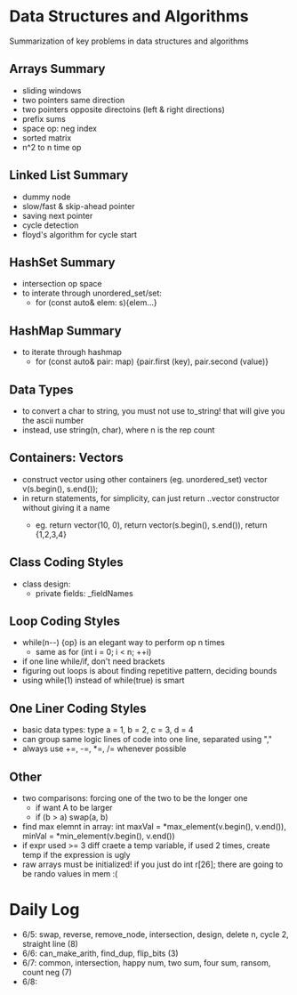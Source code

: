 # Data Structures and Algorithms
Summarization of key problems in data structures and algorithms

## Arrays Summary
* sliding windows
* two pointers same direction
* two pointers opposite directoins (left & right directions)
* prefix sums 
* space op: neg index
* sorted matrix
* n^2 to n time op

## Linked List Summary
* dummy node
* slow/fast & skip-ahead pointer
* saving next pointer
* cycle detection
* floyd's algorithm for cycle start

## HashSet Summary
* intersection op space
* to interate through unordered_set/set:
  * for (const auto& elem: s){elem...}

## HashMap Summary
* to iterate through hashmap
  * for (const auto& pair: map) {pair.first (key), pair.second (value)}

## Data Types
* to convert a char to string, you must not use to_string! that will give you the ascii number
* instead, use string(n, char), where n is the rep count

## Containers: Vectors
* construct vector using other containers (eg. unordered_set) vector<int> v(s.begin(), s.end());
* in return statements, for simplicity, can just return ..vector<int> constructor without giving it a name
  * eg. return vector<int>(10, 0), return vector<int>(s.begin(), s.end()), return {1,2,3,4}
 
## Class Coding Styles
* class design:
  * private fields: _fieldNames

## Loop Coding Styles
* while(n--) {op} is an elegant way to perform op n times
  * same as for (int i = 0; i < n; ++i)
* if one line while/if, don't need brackets
* figuring out loops is about finding repetitive pattern, deciding bounds 
* using while(1) instead of while(true) is smart

## One Liner Coding Styles
* basic data types: type a = 1, b = 2, c = 3, d = 4
* can group same logic lines of code into one line, separated using ","
* always use +=, -=, *=, /= whenever possible

## Other  
* two comparisons: forcing one of the two to be the longer one
  * if want A to be larger
  * if (b > a) swap(a, b)
* find max elemnt in array: int maxVal = *max_element(v.begin(), v.end()), minVal = *min_element(v.begin(), v.end())
* if expr used >= 3 diff craete a temp variable, if used 2 times, create temp if the expression is ugly
* raw arrays must be initialized! if you just do int r[26]; there are going to be rando values in mem :(


# Daily Log
* 6/5: swap, reverse, remove_node, intersection, design, delete n, cycle 2, straight line (8)
* 6/6: can_make_arith, find_dup, flip_bits (3)
* 6/7: common, intersection, happy num, two sum, four sum, ransom, count neg (7)
* 6/8:
    


